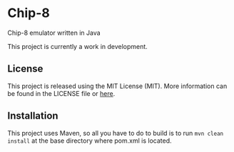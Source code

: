 Chip-8
=========

Chip-8 emulator written in Java

This project is currently a work in development.

License
-------

This project is released using the MIT License (MIT).  More information can be found in the LICENSE file or [here](http://opensource.org/licenses/MIT).

Installation
------------

This project uses Maven, so all you have to do to build is to run 
`mvn clean install` at the base directory where pom.xml is located.
